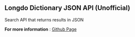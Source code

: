 ## Longdo Dictionary JSON API (Unofficial)
Search API that returns results in JSON

**For more information** : [Github Page](http://hibikiledo.github.io/longdo-dict-unofficial-api/)
